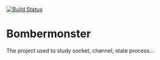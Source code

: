 [![Build Status](https://github.com/cardoso010/bombermonster/workflows/CI/badge.svg?branch=main)](https://github.com/cardoso010/bombermonster/actions)

# Bombermonster

The project used to study socket, channel, state process...
